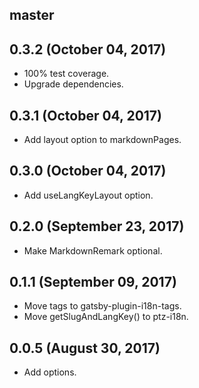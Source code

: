 ## master

## 0.3.2 (October 04, 2017)

* 100% test coverage.
* Upgrade dependencies.

## 0.3.1 (October 04, 2017)

* Add layout option to markdownPages.

## 0.3.0 (October 04, 2017)

* Add useLangKeyLayout option.

## 0.2.0 (September 23, 2017)

* Make MarkdownRemark optional.

## 0.1.1 (September 09, 2017)

* Move tags to gatsby-plugin-i18n-tags.
* Move getSlugAndLangKey() to ptz-i18n.

## 0.0.5 (August 30, 2017)

* Add options.
